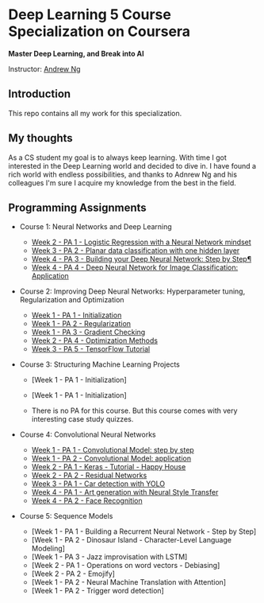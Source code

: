 # Deep Learning 5 Course Specialization on Coursera

**Master Deep Learning, and Break into AI**

Instructor: [Andrew Ng](http://www.andrewng.org/)

## Introduction

This repo contains all my work for this specialization. 

## My thoughts

As a CS student my goal is to always keep learning.
With time I got interested in the Deep Learning world and decided to dive in.
I have found a rich world with endless possibilities, and thanks to Adnrew Ng and his colleagues I'm sure I acquire my knowledge from the best in the field.


## Programming Assignments

- Course 1: Neural Networks and Deep Learning

  - [Week 2 - PA 1 - Logistic Regression with a Neural Network mindset](https://github.com/MaykaS/Deep-Learning/blob/main/Neural%20Networks%20and%20Deep%20Learning/Logistic_Regression_with_a_Neural_Network_mindset_v6a.ipynb)
  - [Week 3 - PA 2 - Planar data classification with one hidden layer](https://github.com/MaykaS/Deep-Learning/blob/main/Neural%20Networks%20and%20Deep%20Learning/Planar_data_classification_with_onehidden_layer_v6c.ipynb)
  - [Week 4 - PA 3 - Building your Deep Neural Network: Step by Step¶](https://github.com/MaykaS/Deep-Learning/blob/main/Neural%20Networks%20and%20Deep%20Learning/Building_your_Deep_Neural_Network_Step_by_Step_v8a.ipynb)
  - [Week 4 - PA 4 - Deep Neural Network for Image Classification: Application](https://github.com/MaykaS/Deep-Learning/blob/main/Neural%20Networks%20and%20Deep%20Learning/Deep%2BNeural%2BNetwork%2B-%2BApplication%2Bv8.ipynb)

- Course 2: Improving Deep Neural Networks: Hyperparameter tuning, Regularization and Optimization

  - [Week 1 - PA 1 - Initialization](https://github.com/MaykaS/Deep-Learning/blob/main/Improving%20Deep%20Neural%20Networks/Initialization.ipynb)
  - [Week 1 - PA 2 - Regularization](https://github.com/MaykaS/Deep-Learning/blob/main/Improving%20Deep%20Neural%20Networks/Regularization_v2a.ipynb)
  - [Week 1 - PA 3 - Gradient Checking](https://github.com/MaykaS/Deep-Learning/blob/main/Improving%20Deep%20Neural%20Networks/Gradient%20Checking%2Bv1.ipynb)
  - [Week 2 - PA 4 - Optimization Methods](https://github.com/MaykaS/Deep-Learning/blob/main/Improving%20Deep%20Neural%20Networks/Optimization_methods_v1b.ipynb)
  - [Week 3 - PA 5 - TensorFlow Tutorial](https://github.com/MaykaS/Deep-Learning/blob/main/Improving%20Deep%20Neural%20Networks/TensorFlow_Tutorial_v3b.ipynb)

- Course 3: Structuring Machine Learning Projects
  - [Week 1 - PA 1 - Initialization]
  - [Week 1 - PA 1 - Initialization]

  - There is no PA for this course. But this course comes with very interesting case study quizzes.
  
- Course 4: Convolutional Neural Networks

  - [Week 1 - PA 1 - Convolutional Model: step by step](https://github.com/MaykaS/Deep-Learning/blob/main/Convolutional%20Neural%20Networks/Convolution_model_Step_by_Step_v2a.ipynb)
  - [Week 1 - PA 2 - Convolutional Model: application](https://github.com/MaykaS/Deep-Learning/blob/main/Convolutional%20Neural%20Networks/Convolution_model_Application_v1a.ipynb)
  - [Week 2 - PA 1 - Keras - Tutorial - Happy House](https://github.com/MaykaS/Deep-Learning/blob/main/Convolutional%20Neural%20Networks/Keras_Tutorial_v2a.ipynb)
  - [Week 2 - PA 2 - Residual Networks](https://github.com/MaykaS/Deep-Learning/blob/main/Convolutional%20Neural%20Networks/Residual_Networks_v2a.ipynb)
  - [Week 3 - PA 1 - Car detection with YOLO](https://github.com/MaykaS/Deep-Learning/blob/main/Convolutional%20Neural%20Networks/Autonomous_driving_application_Car_detection_v3a.ipynb)
  - [Week 4 - PA 1 - Art generation with Neural Style Transfer](https://github.com/MaykaS/Deep-Learning/blob/main/Convolutional%20Neural%20Networks/Art_Generation_with_Neural_Style_Transfer_v3a.ipynb)
  - [Week 4 - PA 2 - Face Recognition](https://github.com/MaykaS/Deep-Learning/blob/main/Convolutional%20Neural%20Networks/Face_Recognition_v3a.ipynb)

- Course 5: Sequence Models

  - [Week 1 - PA 1 - Building a Recurrent Neural Network - Step by Step]
  - [Week 1 - PA 2 - Dinosaur Island - Character-Level Language Modeling]
  - [Week 1 - PA 3 - Jazz improvisation with LSTM]
  - [Week 2 - PA 1 - Operations on word vectors - Debiasing]
  - [Week 2 - PA 2 - Emojify]
  - [Week 1 - PA 2 - Neural Machine Translation with Attention]
  - [Week 1 - PA 2 - Trigger word detection]





